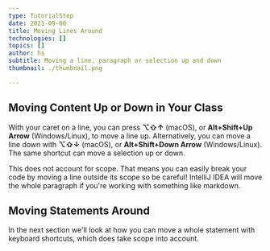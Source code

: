 ```yaml
---
type: TutorialStep
date: 2021-09-06
title: Moving Lines Around
technologies: []
topics: []
author: hs
subtitle: Moving a line, paragraph or selection up and down 
thumbnail: ./thumbnail.png

---
```


## Moving Content Up or Down in Your Class
With your caret on a line, you can press **⌥⇧↑** (macOS), or **Alt+Shift+Up Arrow** (Windows/Linux), to move a line up. Alternatively, you can move a line down with **⌥⇧↓** (macOS), or **Alt+Shift+Down Arrow** (Windows/Linux). The same shortcut can move a selection up or down.

This does not account for scope. That means you can easily break your code by moving a line outside its scope so be careful! IntelliJ IDEA will move the whole paragraph if you're working with something like markdown. 

## Moving Statements Around
In the next section we'll look at how you can move a whole statement with keyboard shortcuts, which does take scope into account.